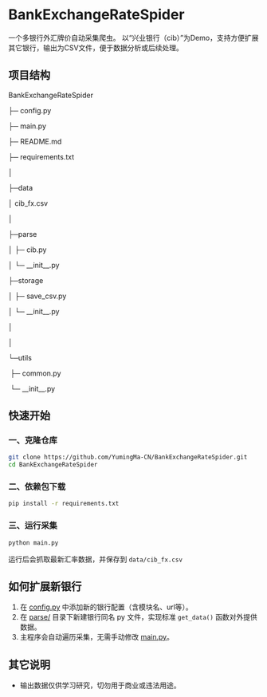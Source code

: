 # BankExchangeRateSpider

一个多银行外汇牌价自动采集爬虫。
 以“兴业银行（cib）”为Demo，支持方便扩展其它银行，输出为CSV文件，便于数据分析或后续处理。

## 项目结构

 BankExchangeRateSpider

├─ config.py

├─ main.py

├─ README.md

├─ requirements.txt

│

├─data

│      cib_fx.csv

│

├─parse

│  ├─  cib.py

│  └─  \_\_init\_\_.py

├─storage

│  ├─  save_csv.py

│  └─  \_\_init\_\_.py

│ 

│

└─utils

​     ├─ common.py

​     └─ \_\_init\_\_.py

## 快速开始

### 一、克隆仓库

```bash
git clone https://github.com/YumingMa-CN/BankExchangeRateSpider.git 
cd BankExchangeRateSpider
```

### 二、依赖包下载

```bash
pip install -r requirements.txt
```

### 三、运行采集

```bash
python main.py
```

运行后会抓取最新汇率数据，并保存到 `data/cib_fx.csv`

## 如何扩展新银行

1. 在 [config.py](https://github.com/YumingMa-CN/BankExchangeRateSpider/blob/main/config.py) 中添加新的银行配置（含模块名、url等）。
2. 在 [parse/](https://github.com/YumingMa-CN/BankExchangeRateSpider/tree/main/parse) 目录下新建银行同名 py 文件，实现标准 `get_data()` 函数对外提供数据。
3. 主程序会自动遍历采集，无需手动修改 [main.py](https://github.com/YumingMa-CN/BankExchangeRateSpider/blob/main/main.py)。

## 其它说明

- 输出数据仅供学习研究，切勿用于商业或违法用途。